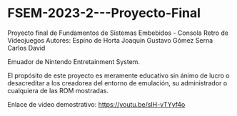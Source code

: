 # FSEM-2023-2---Proyecto-Final
Proyecto final de Fundamentos de Sistemas Embebidos - Consola Retro de Videojuegos
Autores: Espino de Horta Joaquín Gustavo
         Gómez Serna Carlos David
         
Emuador de Nintendo Entretainment System.

El propósito de este proyecto es meramente educativo sin ánimo de lucro o desacreditar a los creadorea del entorno de emulación, su administrador o cualquiera de las ROM mostradas.

Enlace de video demostrativo: https://youtu.be/sIH-vTYyf4o

         
